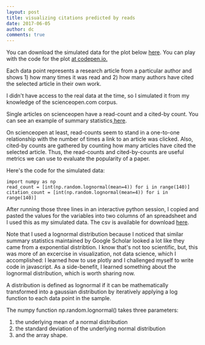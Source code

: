 ```yaml
---
layout: post
title: visualizing citations predicted by reads
date: 2017-06-05
author: dc
comments: true
---
```

<h0 class="plotlyPlot"></h0>

You can download the simulated data for the plot below <a href ="https://raw.githubusercontent.com/dnck/dnck.github.io/master/assets/data/test.csv" download> here</a>. You can play with the code for the plot <a href="https://codepen.io/Cookdj0128/pen/vZNQVx"> at codepen.io.</a>

Each data point represents a research article from a particular author and shows 1) how many times it was read and 2) how many authors have cited the selected article in their own work.

I didn't have access to the real data at the time, so I simulated it from my knowledge of the scienceopen.com corpus.

Single articles on scienceopen have a read-count and a cited-by count. You can see an example of summary statistics<a href ="https://www.scienceopen.com/search#author/ea42759d-c9a9-4bb0-8437-fa41d099df45"> here</a>.

On scienceopen at least, read-counts seem to stand in a one-to-one relationship with the number of times a link to an article was clicked. Also, cited-by counts are gathered by counting how many articles have cited the selected article. Thus, the read-counts and cited-by-counts are useful metrics we can use to evaluate the popularity of a paper.

Here's the code for the simulated data:<br>


```
import numpy as np
read_count = [int(np.random.lognormal(mean=4)) for i in range(140)]
citation_count = [int(np.random.lognormal(mean=4)) for i in range(140)]
```

After running those three lines in an interactive python session, I copied and pasted the values for the variables into two columns of an spreadsheet and I used this as my simulated data. The csv is available for download <a href ='https://raw.githubusercontent.com/dnck/dnck.github.io/master/assets/data/test.csv' download>here</a>.

Note that I used a lognormal distribution because I noticed that similar summary statistics maintained by Google Scholar looked a lot like they came from a exponential distribtion. I know that's not too scientific, but, this was more of an excercise in visualization, not data science, which I accomplished: I learned how to use plotly and I challenged myself to write code in javascript. As a side-benefit, I learned something about the lognormal distribution, which is worth sharing now.

A distribution is defined as lognormal if it can be mathematically transformed into a gaussian distribution by iteratively applying a log function to each data point in the sample.

The numpy function np.random.lognormal() takes three parameters:
1) the underlying mean of a normal distribution
2) the standard deviation of the underlying normal distribution
3) and the array shape.

<script src="https://www.danjcook.com/assets/code/plotly_scienceopen.js"></script>
